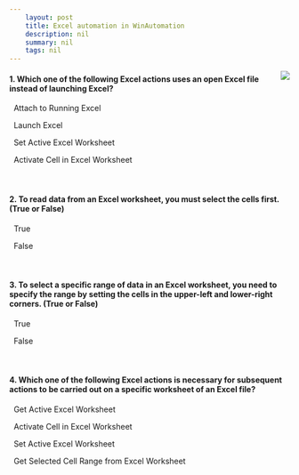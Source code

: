 ```yaml
---
    layout: post
    title: Excel automation in WinAutomation  
    description: nil
    summary: nil
    tags: nil
---
```



 <a target="_blank" href="https://docs.microsoft.com/en-us/learn/modules/excel-automation/8-check-knowledge/"><i class="fas fa-external-link-alt"></i> </a>
 <img align="right" src="https://docs.microsoft.com/en-us/learn/achievements/excel-automation.svg">
####  1. Which one of the following Excel actions uses an open Excel file instead of launching Excel?


<i class='fas fa-check-square' style='color: Dodgerblue;'></i> &nbsp;&nbsp;Attach to Running Excel

<i class='far fa-square'></i> &nbsp;&nbsp;Launch Excel

<i class='far fa-square'></i> &nbsp;&nbsp;Set Active Excel Worksheet

<i class='far fa-square'></i> &nbsp;&nbsp;Activate Cell in Excel Worksheet
<br />
<br />
<br />

####  2. To read data from an Excel worksheet, you must select the cells first. (True or False)


<i class='far fa-square'></i> &nbsp;&nbsp;True

<i class='fas fa-check-square' style='color: Dodgerblue;'></i> &nbsp;&nbsp;False
<br />
<br />
<br />

####  3. To select a specific range of data in an Excel worksheet, you need to specify the range by setting the cells in the upper-left and lower-right corners. (True or False)


<i class='fas fa-check-square' style='color: Dodgerblue;'></i> &nbsp;&nbsp;True

<i class='far fa-square'></i> &nbsp;&nbsp;False
<br />
<br />
<br />

####  4. Which one of the following Excel actions is necessary for subsequent actions to be carried out on a specific worksheet of an Excel file?


<i class='far fa-square'></i> &nbsp;&nbsp;Get Active Excel Worksheet

<i class='far fa-square'></i> &nbsp;&nbsp;Activate Cell in Excel Worksheet

<i class='fas fa-check-square' style='color: Dodgerblue;'></i> &nbsp;&nbsp;Set Active Excel Worksheet

<i class='far fa-square'></i> &nbsp;&nbsp;Get Selected Cell Range from Excel Worksheet
<br />
<br />
<br />
